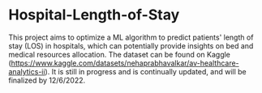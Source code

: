 # Hospital-Length-of-Stay
This project aims to optimize a ML algorithm to predict patients' length of stay (LOS) in hospitals, which can potentially provide insights on bed and medical resources allocation. The dataset can be found on Kaggle (https://www.kaggle.com/datasets/nehaprabhavalkar/av-healthcare-analytics-ii).
It is still in progress and is continually updated, and will be finalized by 12/6/2022.
